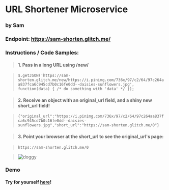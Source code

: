 # URL Shortener Microservice
### by Sam
### Endpoint: https://sam-shorten.glitch.me/ 
### Instructions / Code Samples:

> #### 1. Pass in a long URL using /new/

> `$.getJSON('https://sam-shorten.glitch.me/new/https://i.pinimg.com/736x/97/c2/64/97c264aa837fca6c945cd7b0c16fe0dd--daisies-sunflowers.jpg', function(data) {
  /* do something with 'data' */
});`
   

> #### 2. Receive an object with an original_url field, and a shiny new short_url field!

> `{"original_url":"https://i.pinimg.com/736x/97/c2/64/97c264aa837fca6c945cd7b0c16fe0dd--daisies-sunflowers.jpg","short_url":"https://sam-shorten.glitch.me/0"}`

> #### 3. Point your browser at the short_url to see the original_url's page:

> `https://sam-shorten.glitch.me/0`

> ![doggy](https://sam-shorten.glitch.me/0)

### Demo

#### Try for yourself [here](https://codepen.io/sefields/pen/qXeBER)!